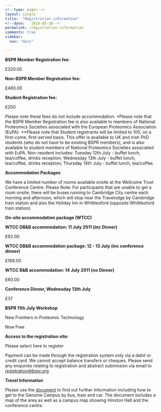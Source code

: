 ```yaml
---
<!--type: pages-->
layout: single
title:  "Registration information"
<!--date:   2018-05-30-->
permalink: /registration-information
comments: true
sidebar:
  nav: "docs"

---
```



**BSPR Member Registration fee:**

£320.00

**Non-BSPR Member Registration fee:**

£460.00

**Student Registration fee:**

£200

Please note these fees do not include accommodation. *Please note that the BSPR Member Registration fee is also available to members of National Proteomics Societies associated with the European Proteomics Association (EuPA). **Please note that Student registrants will be limited to 100, on a first-come, first-served basis. This offer is available to UK and Irish PhD students (who do not have to be existing BSPR members), and is also available to student members of National Proteomics Societies associated with EuPA. Non-resident includes: Tuesday 12th July - buffet lunch, tea/coffee, drinks reception; Wednesday 13th July - buffet lunch, tea/coffee, drinks reception; Thursday 14th July - buffet lunch, tea/coffee.

**Accommodation Packages**

We have a limited number of rooms available onsite at the Wellcome Trust Conference Centre. Please Note: For participants that are unable to get a room onsite, there will be buses running to Cambridge City centre each morning and afternoon, which will stop near the Travelodge by Cambridge train station and also the Holiday Inn in Whittlesford (opposite Whittlesford train station)

**On-site accommodation package (WTCC)**

**WTCC DB&B accommodation: 11 July 2011 (inc Dinner)**

£92.00

**WTCC DB&B accommodation package: 12 - 13 July (inc conference dinner)**

£189.00  

**WTCC B&B accommodation: 14 July 2011 (no Dinner)**

£60.00

**Conference Dinner, Wednesday 13th July**

£37

**BSPR 11th July Workshop**

New Frontiers in Proteomic Technology

Now Free

**Access to the registration site:**

Please select here to register

Payment can be made through the registration system only via a debit or credit card. We cannot accept balance transfers or cheques. Please send any enquiries relating to registration and abstract submission via email to registration@bspr.org

**Travel Information**

Please use the [document]({{site.baseurl}}/assets/files/Visitor_travel_Information_2010.pdf) to find out further information including how to get to the Genome Campus by bus, train and car. The document includes a map of the area as well as a campus map showing Hinxton Hall and the conference centre.

